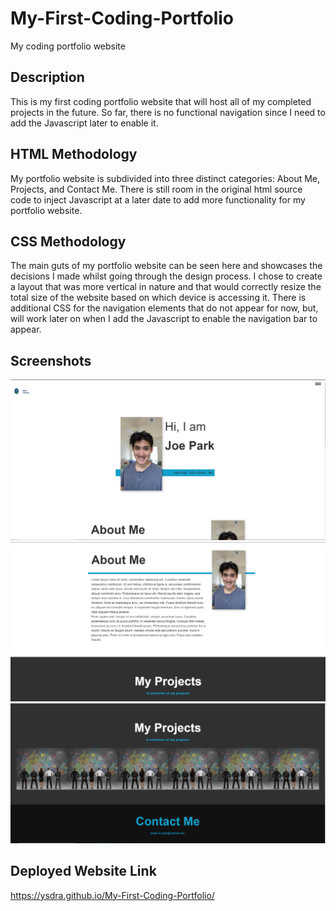 # My-First-Coding-Portfolio
My coding portfolio website

## Description
This is my first coding portfolio website that will host all of my completed projects in the future. So far, there is no functional navigation since I need to add the Javascript later to enable it. 

## HTML Methodology
My portfolio website is subdivided into three distinct categories: About Me, Projects, and Contact Me. There is still room in the original html source code to inject Javascript at a later date to add more functionality for my portfolio website. 

## CSS Methodology
The main guts of my portfolio website can be seen here and showcases the decisions I made whilst going through the design process. I chose to create a layout that was more vertical in nature and that would correctly resize the total size of the website based on which device is accessing it. There is additional CSS for the navigation elements that do not appear for now, but, will work later on when I add the Javascript to enable the navigation bar to appear. 

## Screenshots 

![Top of the Website](https://github.com/Ysdra/My-First-Coding-Portfolio/blob/main/Webiste%20Screenshot%201.PNG)
![Middle Section of the Website](https://github.com/Ysdra/My-First-Coding-Portfolio/blob/main/Webiste%20Screenshot%202.PNG)
![Bottom Section of the Website](https://github.com/Ysdra/My-First-Coding-Portfolio/blob/main/Website%20Screenshot%203.PNG)

## Deployed Website Link
https://ysdra.github.io/My-First-Coding-Portfolio/

